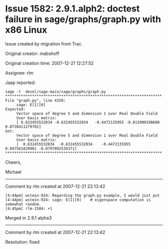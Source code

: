# Issue 1582: 2.9.1.alph2: doctest failure in sage/graphs/graph.py with x86 Linux

Issue created by migration from Trac.

Original creator: mabshoff

Original creation time: 2007-12-21 12:27:52

Assignee: rlm

Jaap reported:

```
sage -t  devel/sage-main/sage/graphs/graph.py
**********************************************************************
File "graph.py", line 4150:
     sage: E[1][0]
Expected:
     Vector space of degree 5 and dimension 1 over Real Double Field
     User basis matrix:
     [ 0.632455532034 -0.632455532034   -0.4472135955 -0.013900198608 0.0738411279702]
Got:
     Vector space of degree 5 and dimension 1 over Real Double Field
     User basis matrix:
     [  0.632455532034  -0.632455532034    -0.4472135955   0.047561829961 -0.0797092534371]
********************************************************************** 
```


Cheers,

Michael


---

Comment by rlm created at 2007-12-21 22:13:42


```
[4:44pm] wstein-924: Regarding the graph.py example, I would just put
[4:44pm] wstein-924: sage: E[1][0]    # eigenspace computation is somewhat random.
[4:45pm] rlm-1584: +1
```


Merged in 2.9.1 alpha3


---

Comment by rlm created at 2007-12-21 22:13:42

Resolution: fixed
